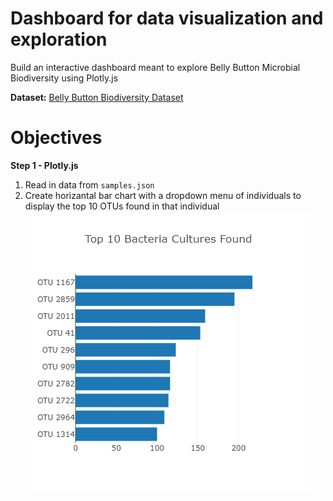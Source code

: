 # Dashboard for data visualization and exploration
Build an interactive dashboard meant to explore Belly Button Microbial Biodiversity using Plotly.js

**Dataset:**
[Belly Button Biodiversity Dataset](http://robdunnlab.com/projects/belly-button-biodiversity/results-and-data/)
# Objectives
**Step 1 - Plotly.js**
1. Read in data from `samples.json`
2. Create horizantal bar chart with a dropdown menu of individuals to display the top 10 OTUs found in that individual
![](/Images/horizontal_bar.png)
